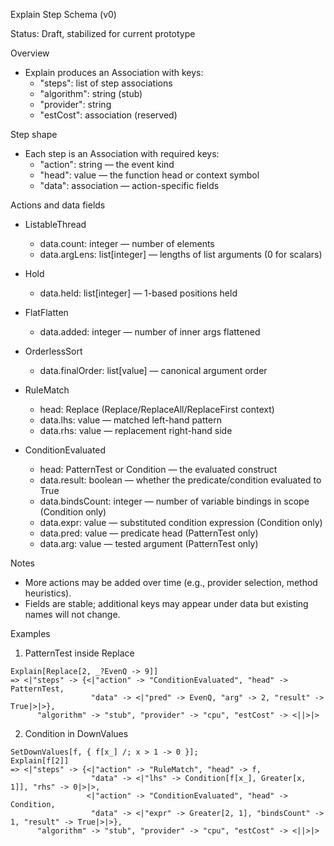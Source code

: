 Explain Step Schema (v0)

Status: Draft, stabilized for current prototype

Overview
- Explain produces an Association with keys:
  - "steps": list of step associations
  - "algorithm": string (stub)
  - "provider": string
  - "estCost": association (reserved)

Step shape
- Each step is an Association with required keys:
  - "action": string — the event kind
  - "head": value — the function head or context symbol
  - "data": association — action-specific fields

Actions and data fields
- ListableThread
  - data.count: integer — number of elements
  - data.argLens: list[integer] — lengths of list arguments (0 for scalars)
- Hold
  - data.held: list[integer] — 1-based positions held
- FlatFlatten
  - data.added: integer — number of inner args flattened
- OrderlessSort
  - data.finalOrder: list[value] — canonical argument order
- RuleMatch
  - head: Replace (Replace/ReplaceAll/ReplaceFirst context)
  - data.lhs: value — matched left-hand pattern
  - data.rhs: value — replacement right-hand side

- ConditionEvaluated
  - head: PatternTest or Condition — the evaluated construct
  - data.result: boolean — whether the predicate/condition evaluated to True
  - data.bindsCount: integer — number of variable bindings in scope (Condition only)
  - data.expr: value — substituted condition expression (Condition only)
  - data.pred: value — predicate head (PatternTest only)
  - data.arg: value — tested argument (PatternTest only)

Notes
- More actions may be added over time (e.g., provider selection, method heuristics).
- Fields are stable; additional keys may appear under data but existing names will not change.

Examples

1) PatternTest inside Replace

```
Explain[Replace[2, _?EvenQ -> 9]]
=> <|"steps" -> {<|"action" -> "ConditionEvaluated", "head" -> PatternTest,
                  "data" -> <|"pred" -> EvenQ, "arg" -> 2, "result" -> True|>|>},
      "algorithm" -> "stub", "provider" -> "cpu", "estCost" -> <||>|>
```

2) Condition in DownValues

```
SetDownValues[f, { f[x_] /; x > 1 -> 0 }];
Explain[f[2]]
=> <|"steps" -> {<|"action" -> "RuleMatch", "head" -> f,
                  "data" -> <|"lhs" -> Condition[f[x_], Greater[x, 1]], "rhs" -> 0|>|>,
                 <|"action" -> "ConditionEvaluated", "head" -> Condition,
                  "data" -> <|"expr" -> Greater[2, 1], "bindsCount" -> 1, "result" -> True|>|>},
      "algorithm" -> "stub", "provider" -> "cpu", "estCost" -> <||>|>
```

